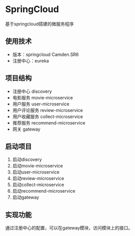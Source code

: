 # SpringCloud
基于springcloud搭建的微服务程序

## 使用技术
- 版本：springcloud Camden.SR6
- 注册中心：eureka


## 项目结构
- 注册中心 discovery
- 电影服务 movie-microservice
- 用户服务 user-microservice
- 用户评论服务 review-microservice
- 用户收藏服务 collect-microservice
- 推荐服务 recommend-microservice
- 网关 gateway

## 启动项目

1. 启动discovery
2. 启动movie-microservice
3. 启动user-microservice
4. 启动review-microservice
5. 启动collect-microservice
6. 启动recommend-microservice
7. 启动gateway

## 实现功能
通过注册中心的配置，可以在gateway模块，访问模块上的接口。
